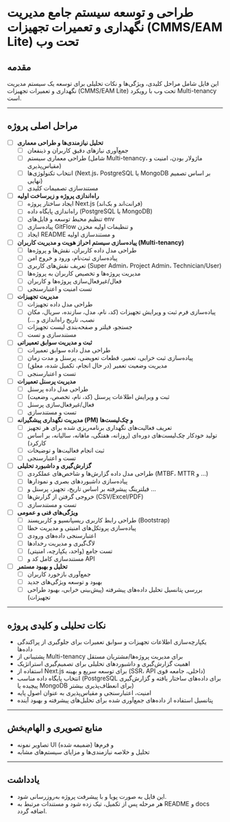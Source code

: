 # طراحی و توسعه سیستم جامع مدیریت نگهداری و تعمیرات تجهیزات (CMMS/EAM Lite) تحت وب

## مقدمه
این فایل شامل مراحل کلیدی، ویژگی‌ها و نکات تحلیلی برای توسعه یک سیستم مدیریت نگهداری و تعمیرات تجهیزات (CMMS/EAM Lite) تحت وب با رویکرد Multi-tenancy است.

---

## مراحل اصلی پروژه

- [ ] **تحلیل نیازمندی‌ها و طراحی معماری**
    - [ ] جمع‌آوری نیازهای دقیق کاربران و ذینفعان
    - [ ] طراحی معماری سیستم (شامل Multi-tenancy، ماژولار بودن، امنیت و مقیاس‌پذیری)
    - [ ] انتخاب تکنولوژی‌ها (Next.js، PostgreSQL یا MongoDB بر اساس تصمیم نهایی)
    - [ ] مستندسازی تصمیمات کلیدی

- [ ] **راه‌اندازی پروژه و زیرساخت اولیه**
    - [ ] ایجاد ساختار پروژه Next.js (فرانت‌اند و بک‌اند)
    - [ ] راه‌اندازی پایگاه داده (PostgreSQL یا MongoDB)
    - [ ] تنظیم محیط توسعه و فایل‌های env
    - [ ] پیاده‌سازی GitFlow و تنظیمات اولیه مخزن
    - [ ] ایجاد README و مستندسازی اولیه

- [ ] **پیاده‌سازی سیستم احراز هویت و مدیریت کاربران (Multi-tenancy)**
    - [ ] طراحی مدل داده کاربران، نقش‌ها و پروژه‌ها
    - [ ] پیاده‌سازی ثبت‌نام، ورود و خروج امن
    - [ ] تعریف نقش‌های کاربری (Super Admin، Project Admin، Technician/User)
    - [ ] مدیریت پروژه‌ها و تخصیص کاربران به پروژه‌ها
    - [ ] فعال/غیرفعال‌سازی پروژه‌ها و کاربران
    - [ ] تست امنیت و اعتبارسنجی

- [ ] **مدیریت تجهیزات**
    - [ ] طراحی مدل داده تجهیزات
    - [ ] پیاده‌سازی فرم ثبت و ویرایش تجهیزات (کد، نام، مدل، سازنده، سریال، مکان نصب، تاریخ راه‌اندازی و ...)
    - [ ] جستجو، فیلتر و صفحه‌بندی لیست تجهیزات
    - [ ] مستندسازی و تست

- [ ] **ثبت و مدیریت سوابق تعمیراتی**
    - [ ] طراحی مدل داده سوابق تعمیرات
    - [ ] پیاده‌سازی ثبت خرابی، تعمیر، قطعات تعویضی، پرسنل و مدت زمان
    - [ ] مدیریت وضعیت تعمیر (در حال انجام، تکمیل شده، معلق)
    - [ ] تست و اعتبارسنجی

- [ ] **مدیریت پرسنل تعمیرات**
    - [ ] طراحی مدل داده پرسنل
    - [ ] ثبت و ویرایش اطلاعات پرسنل (کد، نام، تخصص، وضعیت)
    - [ ] فعال/غیرفعال‌سازی پرسنل
    - [ ] تست و مستندسازی

- [ ] **مدیریت نگهداری پیشگیرانه (PM) و چک‌لیست‌ها**
    - [ ] تعریف فعالیت‌های نگهداری برنامه‌ریزی شده برای هر تجهیز
    - [ ] تولید خودکار چک‌لیست‌های دوره‌ای (روزانه، هفتگی، ماهانه، سالیانه، بر اساس کارکرد)
    - [ ] ثبت انجام فعالیت‌ها و توضیحات
    - [ ] تست و اعتبارسنجی

- [ ] **گزارش‌گیری و داشبورد تحلیلی**
    - [ ] طراحی مدل داده گزارش‌ها و شاخص‌های عملکردی (MTBF، MTTR و ...)
    - [ ] پیاده‌سازی داشبوردهای بصری و نمودارها
    - [ ] فیلترینگ پیشرفته بر اساس تاریخ، تجهیز، پرسنل و ...
    - [ ] خروجی گرفتن از گزارش‌ها (CSV/Excel/PDF)
    - [ ] تست و مستندسازی

- [ ] **ویژگی‌های فنی و عمومی**
    - [ ] طراحی رابط کاربری ریسپانسیو و کاربرپسند (Bootstrap)
    - [ ] پیاده‌سازی پروتکل‌های امنیتی و مدیریت خطا
    - [ ] اعتبارسنجی داده‌های ورودی
    - [ ] لاگ‌گیری و مدیریت رخدادها
    - [ ] تست جامع (واحد، یکپارچه، امنیتی)
    - [ ] مستندسازی کامل کد و API

- [ ] **تحلیل و بهبود مستمر**
    - [ ] جمع‌آوری بازخورد کاربران
    - [ ] بهبود و توسعه ویژگی‌های جدید
    - [ ] بررسی پتانسیل تحلیل داده‌های پیشرفته (پیش‌بینی خرابی، بهبود طراحی تجهیزات)

---

## نکات تحلیلی و کلیدی پروژه

- یکپارچه‌سازی اطلاعات تجهیزات و سوابق تعمیرات برای جلوگیری از پراکندگی داده‌ها
- پشتیبانی از Multi-tenancy برای مدیریت پروژه‌ها/مشتریان مستقل
- اهمیت گزارش‌گیری و داشبوردهای تحلیلی برای تصمیم‌گیری استراتژیک
- استفاده از Next.js برای توسعه سریع و بهینه (SSR، API داخلی، جامعه قوی)
- انتخاب پایگاه داده مناسب (PostgreSQL برای داده‌های ساختار یافته و گزارش‌گیری پیچیده یا MongoDB برای انعطاف‌پذیری بیشتر)
- امنیت، اعتبارسنجی و مقیاس‌پذیری به عنوان اصول پایه
- پتانسیل استفاده از داده‌های جمع‌آوری شده برای تحلیل‌های پیشرفته و بهبود آینده

---

## منابع تصویری و الهام‌بخش
- تصاویر نمونه UI و فرم‌ها (ضمیمه شده)
- تحلیل و خلاصه نیازمندی‌ها و مزایای سیستم‌های مشابه

---

## یادداشت
- این فایل به صورت پویا و با پیشرفت پروژه به‌روزرسانی شود.
- هر مرحله پس از تکمیل، تیک زده شود و مستندات مرتبط به README و docs اضافه گردد. 